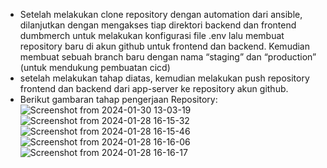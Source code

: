+ Setelah melakukan clone repository dengan automation dari ansible, dilanjutkan dengan mengakses tiap direktori backend dan frontend dumbmerch untuk melakukan konfigurasi file .env lalu membuat repository baru di akun github untuk frontend dan backend. Kemudian membuat sebuah branch baru dengan nama “staging” dan “production” (untuk mendukung pembuatan cicd)
+ setelah melakukan tahap diatas, kemudian melakukan push repository frontend dan backend dari app-server ke repository akun github.
+ Berikut gambaran tahap pengerjaan Repository:
![Screenshot from 2024-01-30 13-03-19](https://github.com/Muna-020/DEVOPS-BATCH-19/assets/74352384/432197aa-8879-4e12-9d92-f6161f543bb4)
![Screenshot from 2024-01-28 16-15-32](https://github.com/Muna-020/DEVOPS-BATCH-19/assets/74352384/e4d3e33b-308d-4063-b74b-033214c3b7f6)
![Screenshot from 2024-01-28 16-15-46](https://github.com/Muna-020/DEVOPS-BATCH-19/assets/74352384/399a0c0f-8e0a-4377-bd97-870045ae5583)
![Screenshot from 2024-01-28 16-16-06](https://github.com/Muna-020/DEVOPS-BATCH-19/assets/74352384/a751a887-91c5-440e-b836-049dff28f659)
![Screenshot from 2024-01-28 16-16-17](https://github.com/Muna-020/DEVOPS-BATCH-19/assets/74352384/210f8339-735b-47a6-8a8d-41db2b6976a4)
